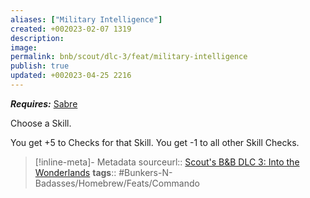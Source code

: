 ```yaml
---
aliases: ["Military Intelligence"]
created: +002023-02-07 1319
description: 
image: 
permalink: bnb/scout/dlc-3/feat/military-intelligence
publish: true
updated: +002023-04-25 2216
---
```


***Requires:*** [Sabre](Sabre.md)

Choose a Skill. 

You get +5 to Checks for that Skill. You get -1 to all other Skill Checks.

> [!inline-meta]- Metadata
> sourceurl:: [Scout's B&B DLC 3: Into the Wonderlands](https://docs.google.com/document/d/1MLOgrWwcLNTnP9PuXrKiLImy7SUh4hXO8arVUAlmdp0/edit)
> **tags**:: #Bunkers-N-Badasses/Homebrew/Feats/Commando
